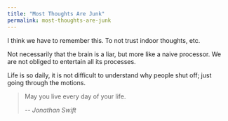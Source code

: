 ```yaml
---
title: "Most Thoughts Are Junk"
permalink: most-thoughts-are-junk
---
```


I think we have to remember this. To not trust indoor thoughts, etc.

Not necessarily that the brain is a liar, but more like a naive processor. We are not obliged to entertain all its processes.

Life is so daily, it is not difficult to understand why people shut off; just going through the motions.

> May you live every day of your life.
>
> <cite>-- Jonathan Swift</cite>
